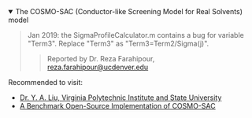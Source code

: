 <details open>

<summary> The COSMO-SAC (Conductor-like Screening Model for Real Solvents) model</summary>   

> Jan 2019: the SigmaProfileCalculator.m contains a bug for variable "Term3". Replace "Term3" as "Term3=Term2/Sigma(j)". 
>> Reported by Dr. Reza Farahipour, reza.farahipour@ucdenver.edu 

Recommended to visit: 
- [Dr. Y. A. Liu, Virginia Polytechnic Institute and State University](https://www.design.che.vt.edu)
- [A Benchmark Open-Source Implementation of COSMO-SAC](https://pubs.acs.org/doi/10.1021/acs.jctc.9b01016)

</details>
